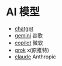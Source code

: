 # AI 模型

- [chatgpt](https://chatgpt.com/)
- [gemini](https://gemini.google.com/) 谷歌
- [copilot](https://copilot.microsoft.com/) 微软
- [grok](https://x.com/i/grok) x(原推特)
- [claude](https://claude.ai/) Anthropic

